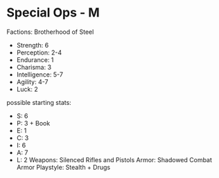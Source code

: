 # Special Ops - M

Factions: Brotherhood of Steel
* Strength: 6
* Perception: 2-4 
* Endurance: 1
* Charisma: 3
* Intelligence: 5-7 
* Agility: 4-7
* Luck:  2

possible starting stats: 
* S: 6
* P: 3 + Book
* E: 1
* C: 3
* I: 6
* A: 7
* L: 2
Weapons: Silenced Rifles and Pistols
Armor: Shadowed Combat Armor
Playstyle: Stealth + Drugs